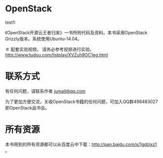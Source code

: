 OpenStack
=========
test1:

《OpenStack开源云王者归来》一书所附代码及资料。本书采用OpenStack Grizzly版本。系统使用Ubuntu-14.04。

＃ 配套实验视频。
请务必参考视频进行实验。
http://www.tudou.com/listplay/XVZuh9OC1eg.html

# 联系方式
有任何问题，请联系作者 jumail@qq.com

为了更加方便交流，关收OpenStack书籍的任何问题，可加入QQ群498483027即OpenStack品书会。

# 所有资源

本书用到的所有资源都可以从百度云中下载：http://pan.baidu.com/s/1gdzixz1 。
